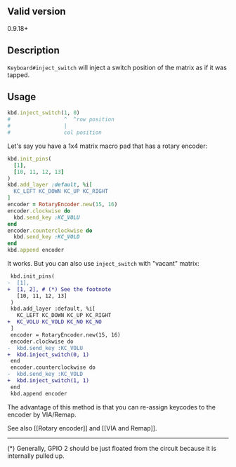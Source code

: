 ## Valid version

0.9.18+

## Description

`Keyboard#inject_switch` will inject a switch position of the matrix as if it was tapped.

## Usage

```ruby
kbd.inject_switch(1, 0)
#                 ^  ^row position
#                 |
#                 col position
```

Let's say you have a 1x4 matrix macro pad that has a rotary encoder:

```ruby
kbd.init_pins(
  [1],
  [10, 11, 12, 13]
)
kbd.add_layer :default, %i[
  KC_LEFT KC_DOWN KC_UP KC_RIGHT
]
encoder = RotaryEncoder.new(15, 16)
encoder.clockwise do
  kbd.send_key :KC_VOLU
end
encoder.counterclockwise do
  kbd.send_key :KC_VOLD
end
kbd.append encoder
```

It works. But you can also use `inject_switch` with "vacant" matrix:

```diff
 kbd.init_pins(
-  [1],
+  [1, 2], # (*) See the footnote
   [10, 11, 12, 13]
 )
 kbd.add_layer :default, %i[
   KC_LEFT KC_DOWN KC_UP KC_RIGHT
+  KC_VOLU KC_VOLD KC_NO KC_NO
 ]
 encoder = RotaryEncoder.new(15, 16)
 encoder.clockwise do
-  kbd.send_key :KC_VOLU
+  kbd.inject_switch(0, 1)
 end
 encoder.counterclockwise do
-  kbd.send_key :KC_VOLD
+  kbd.inject_switch(1, 1)
 end
 kbd.append encoder
```

The advantage of this method is that you can re-assign keycodes to the encoder by VIA/Remap.

See also [[Rotary encoder]] and [[VIA and Remap]].

----

(*) Generally, GPIO 2 should be just floated from the circuit because it is internally pulled up.

